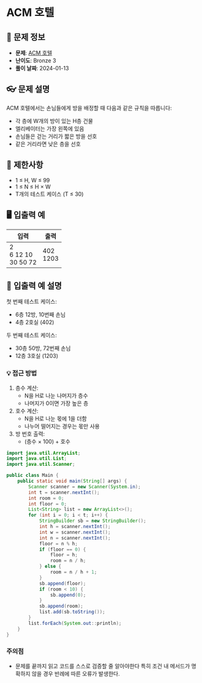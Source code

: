 # ACM 호텔

## 📌 문제 정보
- **문제**: [ACM 호텔](https://www.acmicpc.net/problem/10250)
- **난이도**: Bronze 3
- **풀이 날짜**: 2024-01-13

## 👓 문제 설명
ACM 호텔에서는 손님들에게 방을 배정할 때 다음과 같은 규칙을 따릅니다:
- 각 층에 W개의 방이 있는 H층 건물
- 엘리베이터는 가장 왼쪽에 있음
- 손님들은 걷는 거리가 짧은 방을 선호
- 같은 거리라면 낮은 층을 선호

## 🚫 제한사항
- 1 ≤ H, W ≤ 99
- 1 ≤ N ≤ H × W
- T개의 테스트 케이스 (T ≤ 30)

## 🖥️ 입출력 예
| 입력 | 출력 |
|------|------|
| 2<br>6 12 10<br>30 50 72 | 402<br>1203 |

## 📝 입출력 예 설명
첫 번째 테스트 케이스:
- 6층 12방, 10번째 손님
- 4층 2호실 (402)

두 번째 테스트 케이스:
- 30층 50방, 72번째 손님
- 12층 3호실 (1203)

### 💡 접근 방법
1. 층수 계산:
    - N을 H로 나눈 나머지가 층수
    - 나머지가 0이면 가장 높은 층
2. 호수 계산:
    - N을 H로 나눈 몫에 1을 더함
    - 나누어 떨어지는 경우는 몫만 사용
3. 방 번호 출력:
    - (층수 × 100) + 호수

```java
import java.util.ArrayList;
import java.util.List;
import java.util.Scanner;

public class Main {
	public static void main(String[] args) {
		Scanner scanner = new Scanner(System.in);
		int t = scanner.nextInt();
		int room = 0;
		int floor = 0;
		List<String> list = new ArrayList<>();
		for (int i = 0; i < t; i++) {
			StringBuilder sb = new StringBuilder();
			int h = scanner.nextInt();
			int w = scanner.nextInt();
			int n = scanner.nextInt();
			floor = n % h;
			if (floor == 0) {
				floor = h;
				room = n / h;
			} else {
				room = n / h + 1;
			}
			sb.append(floor);
			if (room < 10) {
				sb.append(0);
			}
			sb.append(room);
			list.add(sb.toString());
		}
		list.forEach(System.out::println);
	}
}

```

### 주의점
- 문제를 끝까지 읽고 코드를 스스로 검증할 줄 알아야한다 특히 조건 내 메서드가 명확하지 않을 경우 반례에 따른 오류가 발생한다.